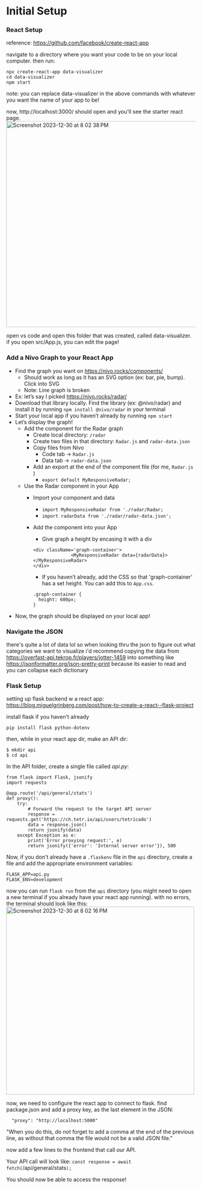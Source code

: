 

# Initial Setup 


### React Setup
reference: https://github.com/facebook/create-react-app

navigate to a directory where you want your code to be on your local computer. then run: 
```
npx create-react-app data-visualizer
cd data-visualizer
npm start
```
note: you can replace data-visualizer in the above commands with whatever you want the name of your app to be!

now, http://localhost:3000/ should open and you'll see the starter react page.
<img width="548" alt="Screenshot 2023-12-30 at 8 02 38 PM" src="https://github.com/lauraspberry/data-visualizer-cody/assets/51841883/94296a8f-4ea5-4e7c-86f1-03b824281791">


open vs code and open this folder that was created, called data-visualizer. if you open src/App.js, you can edit the page! 

### Add a Nivo Graph to your React App
- Find the graph you want on https://nivo.rocks/components/
  - Should work as long as it has an SVG option (ex: bar, pie, bump). Click into SVG
  - Note: Line graph is broken
- Ex: let’s say I picked https://nivo.rocks/radar/
- Download that library locally. Find the library (ex: @nivo/radar) and install it by running `npm install @nivo/radar` in your terminal
- Start your local app if you haven’t already by running `npm start`
- Let’s display the graph!
  - Add the component for the Radar graph
    - Create local directory: `/radar`
    - Create two files in that directory: `Radar.js` and `radar-data.json`
    - Copy files from Nivo
      - Code tab → `Radar.js`
      - Data tab → `radar-data.json`
    - Add an export at the end of the component file (for me, `Radar.js` )
      - `export default MyResponsiveRadar;`
  - Use the Radar component in your App
    - Import your component and data
      - `import MyResponsiveRadar from './radar/Radar;`
      - `import radarData from './radar/radar-data.json';`
    - Add the component into your App
      - <MyResponsiveRadar data={radarData}></MyResponsiveRadar>
    Give graph a height by encasing it with a div
      ```
      <div className='graph-container'>
                    <MyResponsiveRadar data={radarData}></MyResponsiveRadar>
      </div>
      ```
      
      - If you haven’t already, add the CSS so that 'graph-container' has a set height. You can add this to `App.css`. 
      ```
      .graph-container {
        height: 600px;
      }
      ```
- Now, the graph should be displayed on your local app! 

### Navigate the JSON 
there's quite a lot of data lol so when looking thru the json to figure out what categories we want to visualize i'd recommend copying the data from https://overfast-api.tekrop.fr/players/jotter-1459 into something like https://jsonformatter.org/json-pretty-print because its easier to read and you can collapse each dictionary


### Flask Setup  
setting up flask backend w a react app:
https://blog.miguelgrinberg.com/post/how-to-create-a-react--flask-project

install flask if you haven't already 
```
pip install flask python-dotenv
```

then, while in your react app dir, make an API dir: 
```
$ mkdir api
$ cd api
```

In the API folder, create a single file called _api.py_:
```
from flask import Flask, jsonify
import requests

@app.route('/api/general/stats')
def proxy():
    try:
        # Forward the request to the target API server
        response = requests.get('https://ch.tetr.io/api/users/tetricado')
        data = response.json()
        return jsonify(data)
    except Exception as e:
        print('Error proxying request:', e)
        return jsonify({'error': 'Internal server error'}), 500
```

Now, if you don't already have a `.flaskenv` file in the `api` directory, create a file and add the appropriate environment variables: 
```
FLASK_APP=api.py
FLASK_ENV=development
```

now you can run `flask run` from the `api` directory (you might need to open a new terminal if you already have your react app running). with no errors, the terminal should look like this:
<img width="500" alt="Screenshot 2023-12-30 at 8 02 16 PM" src="https://github.com/lauraspberry/data-visualizer-cody/assets/51841883/c437c1f1-cb60-43a2-853d-a693822fdac0">


now, we need to configure the react app to connect to flask. find package.json and add a proxy key, as the last element in the JSON: 
```
  "proxy": "http://localhost:5000"
```
"When you do this, do not forget to add a comma at the end of the previous line, as without that comma the file would not be a valid JSON file."

now add a few lines to the frontend that call our API. 

Your API call will look like: `const response = await fetch(`/api/general/stats`);`

You should now be able to access the response! 

